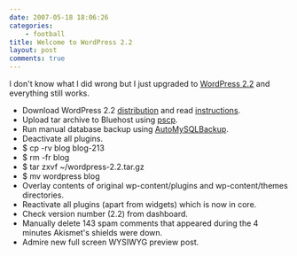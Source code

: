 ```yaml
---
date: 2007-05-18 18:06:26
categories:
    - football
title: Welcome to WordPress 2.2
layout: post
comments: true
---
```

I don't know what I did wrong but I just upgraded to [WordPress
2.2](http://wordpress.org/development/2007/05/wordpress-22/) and
everything still works.

-   Download WordPress 2.2
    [distribution](http://wordpress.org/download/) and read
    [instructions](http://codex.wordpress.org/Upgrading_WordPress#How_to_Upgrade_in_Five_Steps).
-   Upload tar archive to Bluehost using
    [pscp](http://www.chiark.greenend.org.uk/~sgtatham/putty/download.html).
-   Run manual database backup using
    [AutoMySQLBackup](http://sourceforge.net/projects/automysqlbackup/).
-   Deactivate all plugins.
-   $ cp -rv blog blog-213
-   $ rm -fr blog
-   $ tar zxvf \~/wordpress-2.2.tar.gz
-   $ mv wordpress blog
-   Overlay contents of original wp-content/plugins and
    wp-content/themes directories.
-   Reactivate all plugins (apart from widgets) which is now in core.
-   Check version number (2.2) from dashboard.
-   Manually delete 143 spam comments that appeared during the 4 minutes
    Akismet's shields were down.
-   Admire new full screen WYSIWYG preview post.

